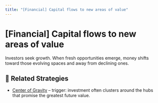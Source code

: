 ```yaml
---
title: "[Financial] Capital flows to new areas of value"
---
```


# [Financial] Capital flows to new areas of value

Investors seek growth. When fresh opportunities emerge, money shifts toward those evolving spaces and away from declining ones.

## 🔀 Related Strategies

- [Center of Gravity](/strategies/attacking/centre-of-gravity) – trigger: investment often clusters around the hubs that promise the greatest future value.

